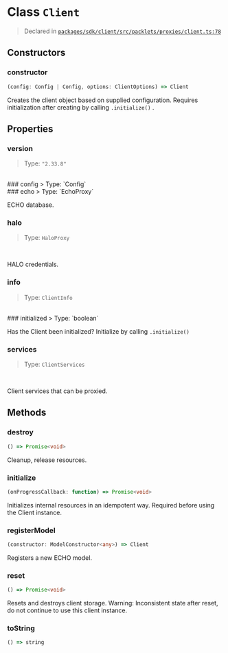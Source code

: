 # Class `Client`
> Declared in [`packages/sdk/client/src/packlets/proxies/client.ts:78`](https://github.com/dxos/protocols/blob/main/packages/sdk/client/src/packlets/proxies/client.ts#L78)




## Constructors
### constructor
```ts
(config: Config | Config, options: ClientOptions) => Client
```
Creates the client object based on supplied configuration.
Requires initialization after creating by calling  `.initialize()` .

## Properties
### version 
> Type: `"2.33.8"`
<br/>
### config
> Type: `Config`
<br/>
### echo
> Type: `EchoProxy`
<br/>

ECHO database.
### halo
> Type: `HaloProxy`
<br/>

HALO credentials.
### info
> Type: `ClientInfo`
<br/>
### initialized
> Type: `boolean`
<br/>

Has the Client been initialized?
Initialize by calling  `.initialize()`
### services
> Type: `ClientServices`
<br/>

Client services that can be proxied.

## Methods
### destroy
```ts
() => Promise<void>
```
Cleanup, release resources.
### initialize
```ts
(onProgressCallback: function) => Promise<void>
```
Initializes internal resources in an idempotent way.
Required before using the Client instance.
### registerModel
```ts
(constructor: ModelConstructor<any>) => Client
```
Registers a new ECHO model.
### reset
```ts
() => Promise<void>
```
Resets and destroys client storage.
Warning: Inconsistent state after reset, do not continue to use this client instance.
### toString
```ts
() => string
```